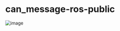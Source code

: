 # can_message-ros-public
![image](https://github.com/lisongl/can_message-ros-public/assets/106138701/1c91c0b5-b10d-4f27-97ee-6f57811e52ef)

